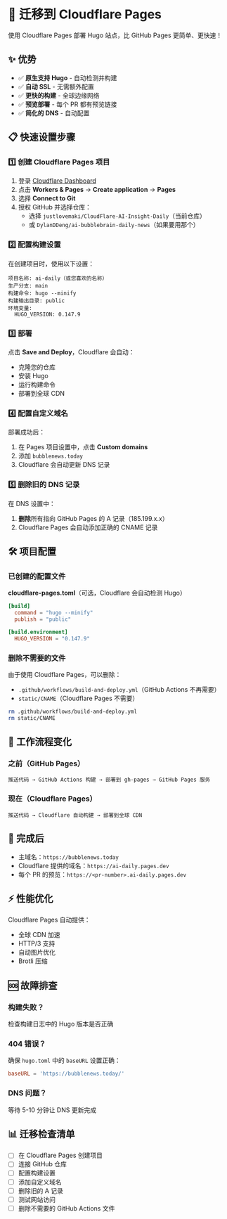 # 🚀 迁移到 Cloudflare Pages

使用 Cloudflare Pages 部署 Hugo 站点，比 GitHub Pages 更简单、更快速！

## ✨ 优势

- ✅ **原生支持 Hugo** - 自动检测并构建
- ✅ **自动 SSL** - 无需额外配置
- ✅ **更快的构建** - 全球边缘网络
- ✅ **预览部署** - 每个 PR 都有预览链接
- ✅ **简化的 DNS** - 自动配置

## 📋 快速设置步骤

### 1️⃣ 创建 Cloudflare Pages 项目

1. 登录 [Cloudflare Dashboard](https://dash.cloudflare.com/)
2. 点击 **Workers & Pages** → **Create application** → **Pages**
3. 选择 **Connect to Git**
4. 授权 GitHub 并选择仓库：
   - 选择 `justlovemaki/CloudFlare-AI-Insight-Daily`（当前仓库）
   - 或 `DylanDDeng/ai-bubblebrain-daily-news`（如果要用那个）

### 2️⃣ 配置构建设置

在创建项目时，使用以下设置：

```
项目名称: ai-daily（或您喜欢的名称）
生产分支: main
构建命令: hugo --minify
构建输出目录: public
环境变量:
  HUGO_VERSION: 0.147.9
```

### 3️⃣ 部署

点击 **Save and Deploy**，Cloudflare 会自动：
- 克隆您的仓库
- 安装 Hugo
- 运行构建命令
- 部署到全球 CDN

### 4️⃣ 配置自定义域名

部署成功后：

1. 在 Pages 项目设置中，点击 **Custom domains**
2. 添加 `bubblenews.today`
3. Cloudflare 会自动更新 DNS 记录

### 5️⃣ 删除旧的 DNS 记录

在 DNS 设置中：
1. **删除**所有指向 GitHub Pages 的 A 记录（185.199.x.x）
2. Cloudflare Pages 会自动添加正确的 CNAME 记录

## 🛠️ 项目配置

### 已创建的配置文件

**cloudflare-pages.toml**（可选，Cloudflare 会自动检测 Hugo）
```toml
[build]
  command = "hugo --minify"
  publish = "public"

[build.environment]
  HUGO_VERSION = "0.147.9"
```

### 删除不需要的文件

由于使用 Cloudflare Pages，可以删除：
- `.github/workflows/build-and-deploy.yml`（GitHub Actions 不再需要）
- `static/CNAME`（Cloudflare Pages 不需要）

```bash
rm .github/workflows/build-and-deploy.yml
rm static/CNAME
```

## 🔄 工作流程变化

### 之前（GitHub Pages）
```
推送代码 → GitHub Actions 构建 → 部署到 gh-pages → GitHub Pages 服务
```

### 现在（Cloudflare Pages）
```
推送代码 → Cloudflare 自动构建 → 部署到全球 CDN
```

## 🎯 完成后

- 主域名：`https://bubblenews.today`
- Cloudflare 提供的域名：`https://ai-daily.pages.dev`
- 每个 PR 的预览：`https://<pr-number>.ai-daily.pages.dev`

## ⚡ 性能优化

Cloudflare Pages 自动提供：
- 全球 CDN 加速
- HTTP/3 支持
- 自动图片优化
- Brotli 压缩

## 🆘 故障排查

### 构建失败？
检查构建日志中的 Hugo 版本是否正确

### 404 错误？
确保 `hugo.toml` 中的 `baseURL` 设置正确：
```toml
baseURL = 'https://bubblenews.today/'
```

### DNS 问题？
等待 5-10 分钟让 DNS 更新完成

## 📊 迁移检查清单

- [ ] 在 Cloudflare Pages 创建项目
- [ ] 连接 GitHub 仓库
- [ ] 配置构建设置
- [ ] 添加自定义域名
- [ ] 删除旧的 A 记录
- [ ] 测试网站访问
- [ ] 删除不需要的 GitHub Actions 文件